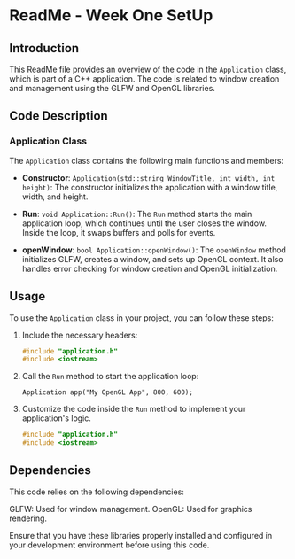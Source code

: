 # ReadMe - Week One SetUp 

## Introduction

This ReadMe file provides an overview of the code in the `Application` class, which is part of a C++ application. The code is related to window creation and management using the GLFW and OpenGL libraries.

## Code Description

### Application Class

The `Application` class contains the following main functions and members:

- **Constructor**: `Application(std::string WindowTitle, int width, int height)`: The constructor initializes the application with a window title, width, and height.

- **Run**: `void Application::Run()`: The `Run` method starts the main application loop, which continues until the user closes the window. Inside the loop, it swaps buffers and polls for events.

- **openWindow**: `bool Application::openWindow()`: The `openWindow` method initializes GLFW, creates a window, and sets up OpenGL context. It also handles error checking for window creation and OpenGL initialization.

## Usage

To use the `Application` class in your project, you can follow these steps:

1. Include the necessary headers:
   
   ```cpp
   #include "application.h"
   #include <iostream>
2. Call the `Run` method to start the application loop:
   
   `Application app("My OpenGL App", 800, 600);`
   
3. Customize the code inside the `Run` method to implement your application's logic.
   
   ```cpp
   #include "application.h"
   #include <iostream>
   
## Dependencies


This code relies on the following dependencies:

GLFW: Used for window management.
OpenGL: Used for graphics rendering. 

Ensure that you have these libraries properly installed and configured in your development environment before using this code.
